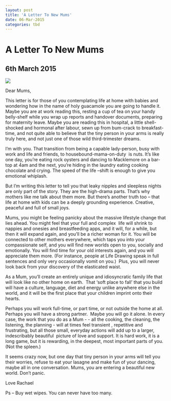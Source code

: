 ```yaml
---
layout: post
title: 'A Letter To New Mums'
date: 06-Mar-2015
categories: tbd
---
```


# A Letter To New Mums

## 6th March 2015

<img src="https://s-media-cache-ak0.pinimg.com/736x/90/0c/1b/900c1b17503909442d7cb8d896e0a97c.jpg" />

<p Johnsons Baby Oil Powder ad,   1947</p>

<p **This post was first published in Practical Parenting Magazine, January 2015**</p>

Dear Mums,

This letter is for those of you contemplating life at home with babies and wondering how in the name of holy guacamole you are going to handle it. Maybe you are at work reading this, resting a cup of tea on your handy belly-shelf while you wrap up reports and handover documents, preparing for maternity leave. Maybe you are reading this in hospital, a little shell-shocked and hormonal after labour, sewn up from bum-crack to breakfast-time, and not quite able to believe that the tiny person in your arms is really truly here, and not just one of those wild third-trimester dreams.

I’m with you. That transition from being a capable lady-person, busy with work and life and friends, to housebound-mama-on-duty  is nuts. It’s like one day, you’re eating rock oysters and dancing to Macklemore on a bar-top at 4am and the next, you’re hiding in the laundry eating cooking chocolate and crying. The speed of the life –shift is enough to give you emotional whiplash.

But I’m writing this letter to tell you that leaky nipples and sleepless nights are only part of the story. They are the high-drama parts. That’s why mothers like me talk about them more. But there’s another truth too – that life at home with kids can be a deeply grounding experience. Creative, peaceful and full of small joys.

Mums, you might be feeling panicky about the massive lifestyle change that lies ahead. You might feel that your full and complex  life will shrink to nappies and onesies and breastfeeding apps, and it will, for a while, but then it will expand again, and you’ll be a richer woman for it. You will be connected to other mothers everywhere, which taps you into your compassionate self, and you will find new worlds open to you, socially and emotionally. You will find time for your old interests again, and you will appreciate them more. (For instance, people at Life Drawing speak in full sentences and only very occasionally vomit on you.)  Plus, you will never look back from your discovery of the elasticated waist.

As a Mum, you’ll create an entirely unique and idiosyncratic family life that will look like no other home on earth.  That ‘soft place to fall’ that you build will have a culture, language, diet and energy unlike anywhere else in the world, and it will be the first place that your children imprint onto their hearts.

Perhaps you will work full-time, or part time, or not outside the home at all. Perhaps you will have a strong partner.  Maybe you will go it alone. In every case, the work that you do as a Mum - - all the cooking, the cleaning, the listening, the planning - will at times feel transient , repetitive and frustrating, but all those small, everyday actions will add up to a larger, indescribably beautiful  picture of love and support. It is hard work, it is a long game, but it is rewarding, in the deepest, most important parts of you. (Not the spleen.)

It seems crazy now, but one day that tiny person in your arms will tell you their worries, refuse to eat your lasagne and make fun of your dancing, maybe all in one conversation. Mums, you are entering a beautiful new world. Don’t panic.

Love Rachael

Ps – Buy wet wipes. You can never have too many.
